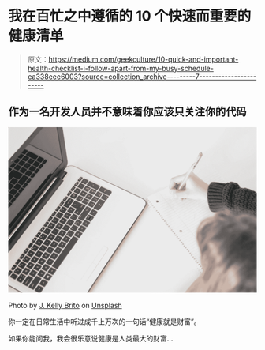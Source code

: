 # 我在百忙之中遵循的 10 个快速而重要的健康清单

> 原文：<https://medium.com/geekculture/10-quick-and-important-health-checklist-i-follow-apart-from-my-busy-schedule-ea338eee6003?source=collection_archive---------7----------------------->

## 作为一名开发人员并不意味着你应该只关注你的代码

![](img/9c20ad0e03f81c3dcad6daa3a8159eda.png)

Photo by [J. Kelly Brito](https://unsplash.com/@hellokellybrito?utm_source=medium&utm_medium=referral) on [Unsplash](https://unsplash.com?utm_source=medium&utm_medium=referral)

你一定在日常生活中听过成千上万次的一句话“健康就是财富”。

如果你能问我，我会很乐意说健康是人类最大的财富…